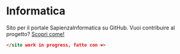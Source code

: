 # Informatica 

Sito per il portale SapienzaInformatica su GitHub. Vuoi contribuire al progetto? [Scopri come!](contribuire)

```html
</sito work in progress, fatto con ❤️>
```
